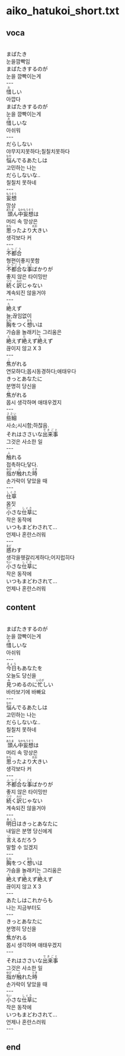 <h1>aiko_hatukoi_short.txt</h1>
<h2>voca</h2><br>
まばたき<br>
눈을깜빡임<br>
まばたきするのが<br>
눈을 깜빡이는게<br>
---<br>
<Ruby>惜</rb><rt>お</rt></Ruby>しい<br>
아깝다<br>
まばたきするのが<br>
눈을 깜빡이는게<br>
<Ruby>惜</rb><rt>お</rt></Ruby>しいな<br>
아쉬워<br>
---<br>
だらしない<br>
야무지지못하다;칠칠치못하다<br>
<Ruby>悩</rb><rt>なや</rt></Ruby>んでるあたしは<br>
고민하는 나는<br>
だらしないな..<br>
칠칠치 못하네<br>
---<br>
<Ruby>妄想<rt>もうそう</rt></Ruby><br>
망상<br>
<Ruby>頭<rt>あたま</rt></Ruby>ん<Ruby>中<rt>なか</rt></Ruby><Ruby>妄想<rt>もうそう</rt></Ruby>は<br>
머리 속 망상은<br>
<Ruby>思</rb><rt>おも</rt></Ruby>ったより<Ruby>大</rb><rt>おお</rt></Ruby>きい<br>
생각보다 커<br>
---<br>
<Ruby>不都合<rt>ふつごう</rt></Ruby><br>
형편이좋지못함<br>
<Ruby>不都合<rt>ふつごう</rt></Ruby>な<Ruby>事<rt>こと</rt></Ruby>ばかりが<br>
좋지 않은 타이밍만<br>
<Ruby>続</rb><rt>つづ</rt></Ruby>く<Ruby>訳<rt>わけ</rt></Ruby>じゃない<br>
계속되진 않을거야<br>
---<br>
<Ruby>絶</rb><rt>た</rt></Ruby>えず<br>
늘;끊임없이<br>
<Ruby>胸<rt>むね</rt></Ruby>をつく<Ruby>想</rb><rt>おも</rt></Ruby>いは<br>
가슴을 놀래키는 그리움은<br>
<Ruby>絶</rb><rt>た</rt></Ruby>えず<Ruby>絶</rb><rt>た</rt></Ruby>えず<Ruby>絶</rb><rt>た</rt></Ruby>えず<br>
끊이지 않고 X 3<br>
---<br>
<Ruby>焦</rb><rt>こ</rt></Ruby>がれる<br>
연모하다;몹시동경하다;애태우다<br>
きっとあなたに<br>
분명히 당신을<br>
<Ruby>焦</rb><rt>こ</rt></Ruby>がれる<br>
몹시 생각하며 애태우겠지<br>
---<br>
<Ruby>些細<rt>ささい</rt></Ruby><br>
사소;시시함;하찮음.<br>
それはささいな<Ruby>出来事<rt>できごと</rt></Ruby><br>
그것은 사소한 일<br>
---<br>
<Ruby>触</rb><rt>ふ</rt></Ruby>れる<br>
접촉하다;닿다.<br>
<Ruby>指<rt>ゆび</rt></Ruby>が<Ruby>触</rb><rt>ふ</rt></Ruby>れた<Ruby>時<rt>とき</rt></Ruby><br>
손가락이 닿았을 때<br>
---<br>
<Ruby>仕草<rt>しぐさ</rt></Ruby><br>
몸짓<br>
<Ruby>小</rb><rt>ちい</rt></Ruby>さな<Ruby>仕草<rt>しぐさ</rt></Ruby>に<br>
작은 동작에<br>
いつもまどわされて...<br>
언제나 혼란스러워<br>
---<br>
<Ruby>惑</rb><rt>まど</rt></Ruby>わす<br>
생각을헷갈리게하다;어지럽히다<br>
<Ruby>小</rb><rt>ちい</rt></Ruby>さな<Ruby>仕草<rt>しぐさ</rt></Ruby>に<br>
작은 동작에<br>
いつもまどわされて...<br>
언제나 혼란스러워<br>
<h2>content</h2><br>
まばたきするのが<br>
눈을 깜빡이는게<br>
<Ruby>惜</rb><rt>お</rt></Ruby>しいな<br>
아쉬워<br>
---<br>
<Ruby>今日<rt>きょう</rt></Ruby>もあなたを<br>
오늘도 당신을<br>
<Ruby>見</rb><rt>み</rt></Ruby>つめるのに<Ruby>忙</rb><rt>いそが</rt></Ruby>しい<br>
바라보기에 바빠요<br>
---<br>
<Ruby>悩</rb><rt>なや</rt></Ruby>んでるあたしは<br>
고민하는 나는<br>
だらしないな..<br>
칠칠치 못하네<br>
---<br>
<Ruby>頭<rt>あたま</rt></Ruby>ん<Ruby>中<rt>なか</rt></Ruby><Ruby>妄想<rt>もうそう</rt></Ruby>は<br>
머리 속 망상은<br>
<Ruby>思</rb><rt>おも</rt></Ruby>ったより<Ruby>大</rb><rt>おお</rt></Ruby>きい<br>
생각보다 커<br>
---<br>
<Ruby>不都合<rt>ふつごう</rt></Ruby>な<Ruby>事<rt>こと</rt></Ruby>ばかりが<br>
좋지 않은 타이밍만<br>
<Ruby>続</rb><rt>つづ</rt></Ruby>く<Ruby>訳<rt>わけ</rt></Ruby>じゃない<br>
계속되진 않을거야<br>
---<br>
<Ruby>明日<rt>あした</rt></Ruby>はきっとあなたに<br>
내일은 분명 당신에게<br>
<Ruby>言</rb><rt>い</rt></Ruby>えるだろう<br>
말할 수 있겠지<br>
---<br>
<Ruby>胸<rt>むね</rt></Ruby>をつく<Ruby>想</rb><rt>おも</rt></Ruby>いは<br>
가슴을 놀래키는 그리움은<br>
<Ruby>絶</rb><rt>た</rt></Ruby>えず<Ruby>絶</rb><rt>た</rt></Ruby>えず<Ruby>絶</rb><rt>た</rt></Ruby>えず<br>
끊이지 않고 X 3<br>
---<br>
あたしはこれからも<br>
나는 지금부터도<br>
---<br>
きっとあなたに<br>
분명히 당신을<br>
<Ruby>焦</rb><rt>こ</rt></Ruby>がれる<br>
몹시 생각하며 애태우겠지<br>
---<br>
それはささいな<Ruby>出来事<rt>できごと</rt></Ruby><br>
그것은 사소한 일<br>
<Ruby>指<rt>ゆび</rt></Ruby>が<Ruby>触</rb><rt>ふ</rt></Ruby>れた<Ruby>時<rt>とき</rt></Ruby><br>
손가락이 닿았을 때<br>
---<br>
<Ruby>小</rb><rt>ちい</rt></Ruby>さな<Ruby>仕草<rt>しぐさ</rt></Ruby>に<br>
작은 동작에<br>
いつもまどわされて...<br>
언제나 혼란스러워<br>
---<br>
<h2>end</h2>
